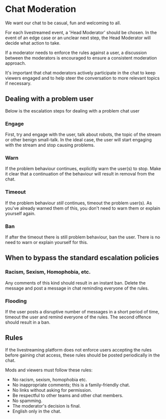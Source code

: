 # Chat Moderation

We want our chat to be casual, fun and welcoming to all.

For each livestreamed event, a 'Head Moderator' should be chosen. In the event of an edge case or an unclear next step, the Head Moderator will decide what action to take.

If a moderator needs to enforce the rules against a user, a discussion between the moderators is encouraged to ensure a consistent moderation approach.

It's important that chat moderators actively participate in the chat to keep viewers engaged and to help steer the conversation to more relevant topics if necessary.

## Dealing with a problem user

Below is the escalation steps for dealing with a problem chat user

### Engage

First, try and engage with the user, talk about robots, the topic of the stream or other benign small-talk. In the ideal case, the user will start engaging with the stream and stop causing problems.

### Warn

If the problem behaviour continues, explicitly warn the user(s) to stop. Make it clear that a continuation of the behaviour will result in removal from the chat.

### Timeout

If the problem behaviour _still_ continues, timeout the problem user(s). As you've already warned them of this, you don't need to warn them or explain yourself again.

### Ban

If after the timeout there is still problem behaviour, ban the user. There is no need to warn or explain yourself for this.

## When to bypass the standard escalation policies

### Racism, Sexism, Homophobia, etc.

Any comments of this kind should result in an instant ban. Delete the message and post a message in chat reminding everyone of the rules.

### Flooding

If the user posts a disruptive number of messages in a short period of time, timeout the user and remind everyone of the rules. The second offence should result in a ban.

## Rules

If the livestreaming platform does not enforce users accepting the rules before gaining chat access, these rules should be posted periodically in the chat.

Mods and viewers must follow these rules:

- No racism, sexism, homophobia etc.
- No inappropriate comments; this is a family-friendly chat.
- No links without asking for permission.
- Be respectful to other teams and other chat members.
- No spamming.
- The moderator's decision is final.
- English only in the chat.
